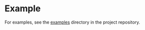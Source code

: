 # Example

For examples, see the
[examples](https://gitlab.sintef.no/clean_export/energymodelsinvestments.jl/-/tree/main/examples)
directory in the project repository.
